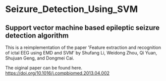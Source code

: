 # Seizure_Detection_Using_SVM

## Support vector machine based epileptic seizure detection algorithm

This is a reimplementation of the paper 'Feature extraction and recognition of ictal EEG using EMD and SVM' by Shufang Li, Weidong Zhou, Qi Yuan, Shujuan Geng, and Dongmei Cai.


The oiginal paper can be found here. https://doi.org/10.1016/j.compbiomed.2013.04.002
